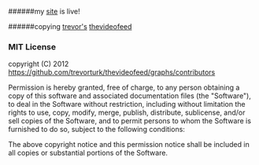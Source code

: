 ######my [site](http://trevorvideo.herokuapp.com/) is live!

######copying [trevor's](https://github.com/trevorturk) [thevideofeed](https://github.com/trevorturk/thevideofeed)
### MIT License
copyright (C) 2012 https://github.com/trevorturk/thevideofeed/graphs/contributors

Permission is hereby granted, free of charge, to any person obtaining a
copy of this software and associated documentation files (the
"Software"), to deal in the Software without restriction, including
without limitation the rights to use, copy, modify, merge, publish,
distribute, sublicense, and/or sell copies of the Software, and to
permit persons to whom the Software is furnished to do so, subject to
the following conditions:

The above copyright notice and this permission notice shall be included
in all copies or substantial portions of the Software.
